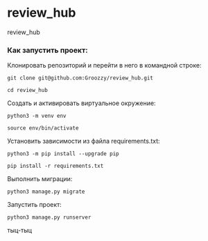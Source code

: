 # review_hub
review_hub

### Как запустить проект:

Клонировать репозиторий и перейти в него в командной строке:

```
git clone git@github.com:Groozzy/review_hub.git
```

```
cd review_hub
```

Cоздать и активировать виртуальное окружение:

```
python3 -m venv env
```

```
source env/bin/activate
```

Установить зависимости из файла requirements.txt:

```
python3 -m pip install --upgrade pip
```

```
pip install -r requirements.txt
```

Выполнить миграции:

```
python3 manage.py migrate
```

Запустить проект:

```
python3 manage.py runserver
```
тыц-тыц
